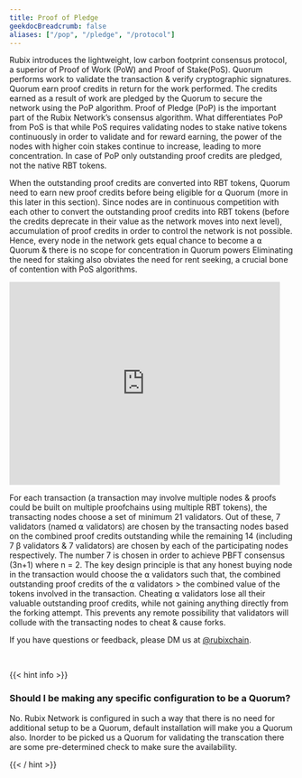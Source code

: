 ```yaml
---
title: Proof of Pledge
geekdocBreadcrumb: false
aliases: ["/pop", "/pledge", "/protocol"]
---
```


 Rubix introduces the lightweight, low carbon footprint consensus protocol, a superior  of Proof of Work (PoW) and Proof of Stake(PoS). Quorum performs work to validate the transaction & verify cryptographic signatures. Quorum earn proof credits in return for the work performed. The credits earned as a result of work are pledged by the Quorum to secure the network using the PoP algorithm. Proof of Pledge (PoP) is the important part of the Rubix Network’s consensus algorithm. What differentiates PoP from PoS is that while PoS requires validating nodes to stake native tokens continuously in order to validate and for reward earning, the power of the nodes with higher coin stakes continue to increase, leading to more concentration. In case of PoP only outstanding proof credits are pledged, not the native RBT tokens.



When the outstanding proof credits are converted into RBT tokens, Quorum need to earn new proof credits before being eligible for ⍺ Quorum (more in this later in this section). Since nodes are in continuous competition with each other to convert the outstanding proof credits into RBT tokens (before the credits deprecate in their value as the network moves into next level), accumulation of proof credits in order to control the network is not possible. Hence, every node in the network gets equal chance to become a ⍺ Quorum & there is no scope for concentration in Quorum powers Eliminating the need for staking also obviates the need for rent seeking, a crucial bone of contention with PoS algorithms.

<iframe src="https://giphy.com/embed/111ebonMs90YLu" width="480" height="360" frameBorder="0" class="giphy-embed" allowFullScreen></iframe><p><a href="https://giphy.com/gifs/thumbs-up-111ebonMs90YLu"></a></p>


For each transaction (a transaction may involve multiple nodes & proofs could be built on multiple proofchains using multiple RBT tokens), the transacting nodes choose a set of minimum 21 validators. Out of these, 7 validators (named ⍺ validators) are chosen by the transacting nodes based on the combined proof credits outstanding while the remaining 14 (including 7 β validators & 7 validators) are chosen by each of the participating nodes respectively. The number 7 is chosen in order to achieve PBFT consensus (3n+1) where n = 2. The key design principle is that any honest buying node in the transaction would choose the ⍺ validators such that, the combined outstanding proof credits of the ⍺ validators > the combined value of the tokens involved in the transaction. Cheating ⍺ validators lose all their valuable outstanding proof credits, while not gaining anything directly from the forking attempt. This prevents any remote possibility that validators will collude with the transacting nodes to cheat & cause forks.


<!-- <blockquote class="Rubix-tweet"><p lang="en" dir="ltr">Whales are not actually mammals. If Humans (land mammals) can’t drink seawater — just try it! — how can supposed sea mammals like whales stay hydrated?</p>&mdash; rubix Example (@bwatchexample) <a href="https://Rubix.com/bwatchexample/status/1353736772459532293?ref_src=twsrc%5Etfw">January 25, 2021</a></blockquote> <script async src="https://platform.Rubix.com/widgets.js" charset="utf-8"></script> -->

If you have questions or feedback, please DM us at [@rubixchain](http://twitter.com/rubixChain).

<br>

{{< hint info >}}

### Should I be making any specific configuration to be a Quorum?

No. Rubix Network is configured in such a way that there is no need for additional setup to be a Quorum, default installation will make you a Quorum also. Inorder to be picked us a Quorum for validating the transcation there are some pre-determined check to make sure the availability.

{{< / hint >}}
